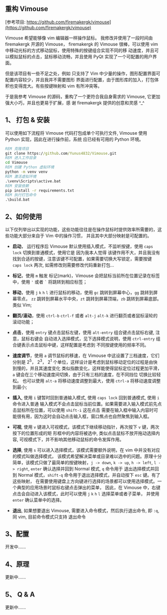 重构 Vimouse
------
[参考项目: https://github.com/firemakergk/vimouse](https://github.com/firemakergk/vimouse)

Vimouse 希望能够像 vim 编辑器一样操作鼠标。 我修改并使用了一段时间由 firemakergk 开源的 Vimouse，
firemakergk 的 Vimouse 很棒，可以使用 vim 中移动光标的方式移动鼠标，使用特殊的按键组合实现不同的移
动速度，并且可以模拟鼠标的点击，鼠标移动流畅，并且使用 PyQt 实现了一个可配置的用户界面。

但是该项目有一些不足之处，例如 只支持了 Vim 中少量的操作，图形配置界面可配置内容较少，并且我并不需要图形
界面进行配置，由于图形库的加入，打包体积也变得庞大。有些按键映射和 vim 有所冲突等。

于是我参考 Vimouse 的源码，重构了一个更符合我自身需求的 Vimouse, 它更加强大小巧，并且也更易于扩展，感
谢 firemakergk 提供的创意和灵感 ^_^

## 1、 打包 & 安装

可以使用如下流程将 Vimouse 代码打包成单个可执行文件, Vimouse 使用 Python 实现，因此在进行操作前，系统
应已经有可用的 Python 环境。

```bat
REM 克隆项目
git clone https://github.com/Yunus4832/Vimouse.git
REM 进入工作目录
cd Vimouse
REM 创建 Python 虚拟环境
python -m venv venv
REM 激活虚拟环境
.\venv\Scripts\active.bat
REM 安装依赖
pip install -r requirements.txt
REM 执行打包命令
.\build.bat
```

## 2、如何使用

以下仅列举出以实现的功能，这些功能往往是在操作鼠标时提供效率所需要的，这些功能大部分来自于 Vim 中的操作习惯，
并且其中大部分映射是可配置的。

- **启动**， 运行程序后 Vimouse 默认使用插入模式，不监听按键，使用 `caps lock` 切换到普通模式，使用它是
  因为我本人觉得 该键作用不大，并且我没有找到合适的按键，注意该键不可配置，如果需要切换大写锁定，需要按键 
  `caps lock` 两次, 如需修改则需要修改代码重新打包...

- **标记**，使用 `m` 触发 标记(mark)，Vimouse 会把鼠标当前所在位置记录在标签中，使用 `'` 或者 `` ` `` 
  将跳转到相应标签；

- **移动**，使用 `j` `k` `h` `l` 进行鼠标的移动，使用 `gc` 跳转到屏幕中心，`gg` 跳转到屏幕零点，
  `zz` 跳转到屏幕水平中央，`zt` 跳转到屏幕顶端，`zb` 跳转到屏幕底部。类似 Vim;

- **翻页/滚动**，使用 `ctrl-b` `ctrl-f` 或者 `alt-j` `alt-k` 进行翻页或者鼠标滚轮的滚动功能；

- **点击**，使用 `entry` 键点击鼠标左键，使用 `alt-entry` 组合键点击鼠标右键, 注意，鼠标右键会
  自动进入选择模式，见下选择模式说明，使用 `ctrl-entry` 组合键表示点击鼠标中键，这样配置是考虑到
  不同按键使用的频率不同。
 
- **速度调节**，使用 `a` 调节鼠标的移速，在 Vimouse 中这设置了三档速度，它们分别是 2<sup>5</sup>，
  2<sup>3</sup>， 2<sup>1</sup> 个单位，这样设计是考虑到鼠标移动定位的过程是由快到慢的，并且其速度变化
  类似指数变化，这样能使得鼠标定位过程更加平滑，`a` 键会在三个移动速度间切换，由于只有三档的速度，在不同挡位
  切换比较轻松。 也可以使用 `alt-a` 将移动速度调整到最大，使用 `ctrl-a` 将移动速度调整到最小;

- **插入**, 使用 `i` 键暂时回到普通输入模式, 使用 `caps lock` 回到普通模式, 使用 `i` 命令进入普通
  输入模式不会点击鼠标当前位置。如果需要进入输入模式前先点击鼠标所在位置，可以使用 `shift-i` 这在点击
  需要在输入框中输入内容时可能很有用，因为这时会自动点击输入框，窗口焦点也自然聚焦到输入框。

- **可视**, 使用 `v` 键进入可视模式，该模式下继续移动指针，再次按下 `v` 键，两次按下的位置形成的矩
  形框中的内容将被选中, 类似点击鼠标不放开拖动选择内容, 可视模式下，并不影响其他移动鼠标的命令发挥作用。

- **选择**, 使用 `s` 可以进入选择模式，该模式需要额外说明，在 vim 中并没有对应的模式叫做选择模式，
  该模式希望解决菜单或目录难以选中的问题。原理十分简单，该模式只做了最简单的按键映射，`j -> down`,
  `k -> up`, `h -> left`, `l -> right`, `enter` 确认选择并回到 Normal 模式, `q` 命令用于
  退出选择模式并回到 Normal 模式，`shift-q` 命令用于退出选择模式，并自动按下 `esc` 键。有了这些映射，
  在需要使用键盘上方向键进行选择的场景都可以使用选择模式。一个典型的应用场景时鼠标右键点击弹出的菜单，
  因此，在 Vimouse 中，右键点击会自动进入该模式，此时可以使用 `j` `k` `h` `l` 选择菜单或者子菜单，
  并使用 `enter` 确认菜单中的选择。

- **退出**, 如果想要退出 Vimouse, 需要进入命令模式，然后执行退出命令, 即 `:q`, 同 vim, 目前命令模式只支持
  退出命令

## 3、配置

开发中......

## 4、原理

更新中......

## 5、 Q & A

更新中......
